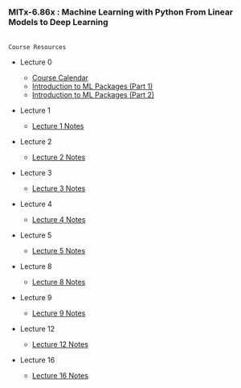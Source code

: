 ### MITx-6.86x : Machine Learning with Python From Linear Models to Deep Learning

<br>`Course Resources`

* Lecture 0
  * [Course Calendar](https://github.com/nrx33/MITx_6.86x/blob/main/course_resources/course_calendar.pdf)<br> 
  * [Introduction to ML Packages (Part 1)](https://nbviewer.org/github/Varal7/ml-tutorial/blob/master/Part1.ipynb) <br>
  * [Introduction to ML Packages (Part 2)](https://nbviewer.org/github/Varal7/ml-tutorial/blob/master/Part2.ipynb)

* Lecture 1
  * [Lecture 1 Notes](https://github.com/nrx33/MITx_6.86x/blob/main/course_resources/lecture_1_notes.pdf)<br> 

* Lecture 2
  * [Lecture 2 Notes](https://github.com/nrx33/MITx_6.86x/blob/main/course_resources/lecture_2_notes.pdf)<br> 

* Lecture 3
  * [Lecture 3 Notes](https://github.com/nrx33/MITx_6.86x/blob/main/course_resources/lecture_3_notes.pdf)<br> 

* Lecture 4
  * [Lecture 4 Notes](https://github.com/nrx33/MITx_6.86x/blob/main/course_resources/lecture_4_notes.pdf)<br> 

* Lecture 5
  * [Lecture 5 Notes](https://github.com/nrx33/MITx_6.86x/blob/main/course_resources/lecture_5_notes.pdf)<br>

* Lecture 8
  * [Lecture 8 Notes](https://github.com/nrx33/MITx_6.86x/blob/main/course_resources/lecture_8_notes.pdf)<br>
 
* Lecture 9
  * [Lecture 9 Notes](https://github.com/nrx33/MITx_6.86x/blob/main/course_resources/lecture_9_notes.pdf)<br>
 
* Lecture 12
  * [Lecture 12 Notes](https://github.com/nrx33/MITx_6.86x/blob/main/course_resources/lecture_12_notes.pdf)<br>
 
* Lecture 16
  * [Lecture 16 Notes](https://github.com/nrx33/MITx_6.86x/blob/main/course_resources/lecture_16_notes.pdf)<br> 

